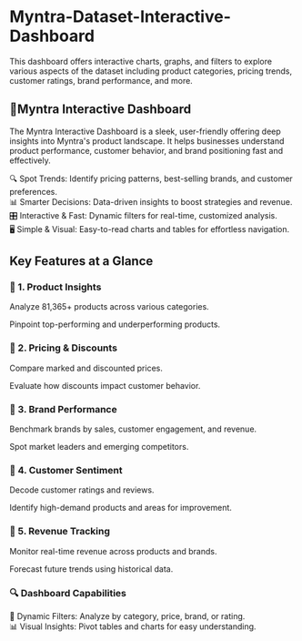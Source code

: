 # Myntra-Dataset-Interactive-Dashboard
This dashboard offers interactive charts, graphs, and filters to explore various aspects of the dataset including product categories, pricing trends, customer ratings, brand performance, and more.


## 🚀Myntra Interactive Dashboard 
The Myntra Interactive Dashboard is a sleek, user-friendly offering deep insights into Myntra's product landscape. It helps businesses understand product performance, customer behavior, and brand positioning fast and effectively.


🔍 Spot Trends: Identify pricing patterns, best-selling brands, and customer preferences.<br/>
📊 Smarter Decisions: Data-driven insights to boost strategies and revenue.<br/>
🎛️ Interactive & Fast: Dynamic filters for real-time, customized analysis.<br/>
🖥️ Simple & Visual: Easy-to-read charts and tables for effortless navigation.

## Key Features at a Glance

### 📌 1. Product Insights
Analyze 81,365+ products across various categories.

Pinpoint top-performing and underperforming products.

### 📌 2. Pricing & Discounts
Compare marked and discounted prices.

Evaluate how discounts impact customer behavior.

### 📌 3. Brand Performance
Benchmark brands by sales, customer engagement, and revenue.

Spot market leaders and emerging competitors.

### 📌 4. Customer Sentiment
Decode customer ratings and reviews.

Identify high-demand products and areas for improvement.

### 📌 5. Revenue Tracking
Monitor real-time revenue across products and brands.

Forecast future trends using historical data.

### 🔍 Dashboard Capabilities

🎯 Dynamic Filters: Analyze by category, price, brand, or rating.<br/>
📊 Visual Insights: Pivot tables and charts for easy understanding.


